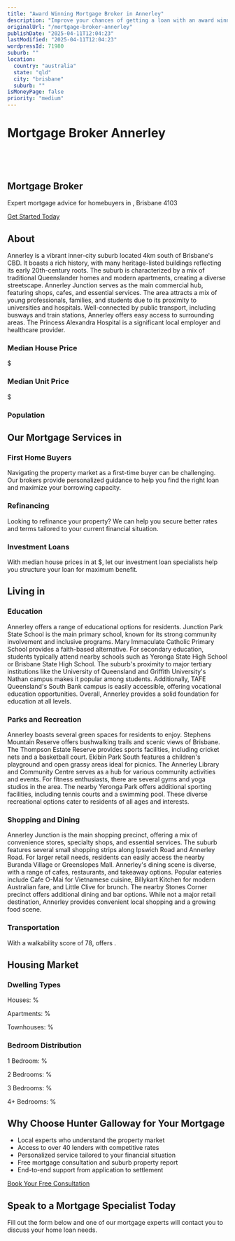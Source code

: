 ```yaml
---
title: "Award Winning Mortgage Broker in Annerley"
description: "Improve your chances of getting a loan with an award winning mortgage broker. We have one of the highest loan approval rates in the country."
originalUrl: "/mortgage-broker-annerley"
publishDate: "2025-04-11T12:04:23"
lastModified: "2025-04-11T12:04:23"
wordpressId: 71980
suburb: ""
location:
  country: "australia"
  state: "qld"
  city: "brisbane"
  suburb: ""
isMoneyPage: false
priority: "medium"
---
```


<h1>Mortgage Broker Annerley</h1>

<p><br /> <script type="application/ld+json"> { "@context": "https://schema.org", "@type": "ProfessionalService", "name": "Hunter Galloway Mortgage Brokers - ", "description": "Professional mortgage brokers serving and surrounding areas in Brisbane", "url": "https://www.huntergalloway.com.au/mortgage-broker-/", "telephone": "+61733766400", "address": { "@type": "PostalAddress", "streetAddress": "Level 34, 1 Eagle St", "addressLocality": "Brisbane", "addressRegion": "QLD", "postalCode": "4000", "addressCountry": "AU" }, "geo": { "@type": "GeoCoordinates", "latitude": "", "longitude": "" }, "areaServed": { "@type": "City", "name": "" }, "priceRange": "$$" } </script></p> <header></header> <section class="hero-section"> <div class="container"> <h1>Mortgage Broker</h1> <p class="lead">Expert mortgage advice for homebuyers in , Brisbane 4103</p> <p><a class="btn btn-primary" href="#contact-form">Get Started Today</a></p> </div> </section> <section class="suburb-overview"> <div class="container"> <h2>About</h2> <div class="suburb-description"> <p>Annerley is a vibrant inner-city suburb located 4km south of Brisbane's CBD. It boasts a rich history, with many heritage-listed buildings reflecting its early 20th-century roots. The suburb is characterized by a mix of traditional Queenslander homes and modern apartments, creating a diverse streetscape. Annerley Junction serves as the main commercial hub, featuring shops, cafes, and essential services. The area attracts a mix of young professionals, families, and students due to its proximity to universities and hospitals. Well-connected by public transport, including busways and train stations, Annerley offers easy access to surrounding areas. The Princess Alexandra Hospital is a significant local employer and healthcare provider.</p> </div> <div class="suburb-stats"> <div class="stat-item"> <h3>Median House Price</h3> <p>$</p> </div> <div class="stat-item"> <h3>Median Unit Price</h3> <p>$</p> </div> <div class="stat-item"> <h3>Population</h3> </div> </div> </div> </section> <section class="mortgage-services"> <div class="container"> <h2>Our Mortgage Services in</h2> <div class="services-grid"> <div class="service-item"> <h3>First Home Buyers</h3> <p>Navigating the property market as a first-time buyer can be challenging. Our brokers provide personalized guidance to help you find the right loan and maximize your borrowing capacity.</p> </div> <div class="service-item"> <h3>Refinancing</h3> <p>Looking to refinance your property? We can help you secure better rates and terms tailored to your current financial situation.</p> </div> <div class="service-item"> <h3>Investment Loans</h3> <p>With median house prices in at $, let our investment loan specialists help you structure your loan for maximum benefit.</p> </div> </div> </div> </section> <section class="suburb-living"> <div class="container"> <h2>Living in</h2> <div class="living-aspect"> <h3>Education</h3> <p>Annerley offers a range of educational options for residents. Junction Park State School is the main primary school, known for its strong community involvement and inclusive programs. Mary Immaculate Catholic Primary School provides a faith-based alternative. For secondary education, students typically attend nearby schools such as Yeronga State High School or Brisbane State High School. The suburb's proximity to major tertiary institutions like the University of Queensland and Griffith University's Nathan campus makes it popular among students. Additionally, TAFE Queensland's South Bank campus is easily accessible, offering vocational education opportunities. Overall, Annerley provides a solid foundation for education at all levels.</p> </div> <div class="living-aspect"> <h3>Parks and Recreation</h3> <p>Annerley boasts several green spaces for residents to enjoy. Stephens Mountain Reserve offers bushwalking trails and scenic views of Brisbane. The Thompson Estate Reserve provides sports facilities, including cricket nets and a basketball court. Ekibin Park South features a children's playground and open grassy areas ideal for picnics. The Annerley Library and Community Centre serves as a hub for various community activities and events. For fitness enthusiasts, there are several gyms and yoga studios in the area. The nearby Yeronga Park offers additional sporting facilities, including tennis courts and a swimming pool. These diverse recreational options cater to residents of all ages and interests.</p> </div> <div class="living-aspect"> <h3>Shopping and Dining</h3> <p>Annerley Junction is the main shopping precinct, offering a mix of convenience stores, specialty shops, and essential services. The suburb features several small shopping strips along Ipswich Road and Annerley Road. For larger retail needs, residents can easily access the nearby Buranda Village or Greenslopes Mall. Annerley's dining scene is diverse, with a range of cafes, restaurants, and takeaway options. Popular eateries include Cafe O-Mai for Vietnamese cuisine, Billykart Kitchen for modern Australian fare, and Little Clive for brunch. The nearby Stones Corner precinct offers additional dining and bar options. While not a major retail destination, Annerley provides convenient local shopping and a growing food scene.</p> </div> <div class="living-aspect"> <h3>Transportation</h3> <p>With a walkability score of 78, offers .</p> </div> </div> </section> <section class="housing-market"> <div class="container"> <h2>Housing Market</h2> <div class="market-stats"> <div class="stat-column"> <h3>Dwelling Types</h3> <p>Houses: %</p> <p>Apartments: %</p> <p>Townhouses: %</p> </div> <div class="stat-column"> <h3>Bedroom Distribution</h3> <p>1 Bedroom: %</p> <p>2 Bedrooms: %</p> <p>3 Bedrooms: %</p> <p>4+ Bedrooms: %</p> </div> </div> <div class="market-description"></div> </div> </section> <section class="why-choose-us"> <div class="container"> <h2>Why Choose Hunter Galloway for Your Mortgage</h2> <ul class="benefits-list"> <li>Local experts who understand the property market</li> <li>Access to over 40 lenders with competitive rates</li> <li>Personalized service tailored to your financial situation</li> <li>Free mortgage consultation and suburb property report</li> <li>End-to-end support from application to settlement</li> </ul> <div class="cta-container"><a class="btn btn-secondary" href="#contact-form">Book Your Free Consultation</a></div> </div> </section> <section id="contact-form" class="contact-section"> <div class="container"> <h2>Speak to a Mortgage Specialist Today</h2> <p>Fill out the form below and one of our mortgage experts will contact you to discuss your home loan needs.</p> <p></p> </div> </section> <footer></footer>
